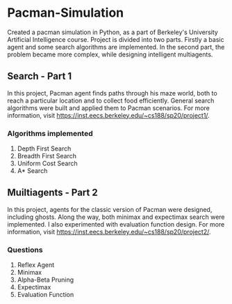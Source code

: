 # Pacman-Simulation
Created a pacman simulation in Python, as a part of Berkeley's University Artificial Intelligence course. Project is divided into two parts. Firstly a basic agent and some search algorithms are implemented. In the second part, the problem became more complex, while designing intelligent multiagents.

## Search - Part 1
In this project, Pacman agent finds paths through his maze world, both to reach a particular location and to collect food efficiently. General search algorithms were built and applied them to Pacman scenarios. For more information, visit https://inst.eecs.berkeley.edu/~cs188/sp20/project1/.

### Algorithms implemented
1. Depth First Search
2. Breadth First Search
3. Uniform Cost Search
4. A* Search

## Muiltiagents - Part 2
In this project, agents for the classic version of Pacman were designed, including ghosts. Along the way, both minimax and expectimax search were implemented. I also experimented with evaluation function design. For more information, visit https://inst.eecs.berkeley.edu/~cs188/sp20/project2/.

### Questions
1. Reflex Agent
2. Minimax
3. Alpha-Beta Pruning
4. Expectimax
5. Evaluation Function

